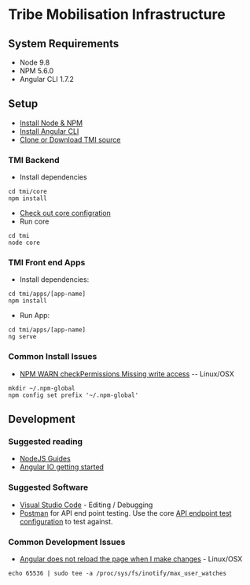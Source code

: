 # Tribe Mobilisation Infrastructure


## System Requirements

- Node 9.8
- NPM 5.6.0
- Angular CLI 1.7.2


## Setup

- [Install Node & NPM](https://nodejs.org/en/)
- [Install Angular CLI](https://github.com/angular/angular-cli/blob/master/README.md#installation)
- [Clone or Download TMI source](https://github.com/scheepers/tmi.git)


### TMI Backend

- Install dependencies
```
cd tmi/core
npm install
```
- [Check out core configration](./core/README.md)
- Run core
```
cd tmi
node core
```


### TMI Front end Apps

- Install dependencies:
```
cd tmi/apps/[app-name]
npm install
```
- Run App:
```
cd tmi/apps/[app-name]
ng serve
```


### Common Install Issues

- [NPM WARN checkPermissions Missing write access](https://docs.npmjs.com/getting-started/fixing-npm-permissions)
-- Linux/OSX
```
mkdir ~/.npm-global
npm config set prefix '~/.npm-global'
```


## Development


### Suggested reading

- [NodeJS Guides](https://nodejs.org/en/docs/guides)
- [Angular IO getting started](https://angular.io/guide/quickstart)


### Suggested Software

- [Visual Studio Code](https://www.visualstudio.com/) - Editing / Debugging
- [Postman](https://www.getpostman.com/) for API end point testing. Use the core
[API endpoint test configuration](./core/testing/tmi_core.postman_collection.json)
to test against.


### Common Development Issues

- [Angular does not reload the page when I make changes](https://github.com/guard/listen/wiki/Increasing-the-amount-of-inotify-watchers) - Linux/OSX
```
echo 65536 | sudo tee -a /proc/sys/fs/inotify/max_user_watches
```
